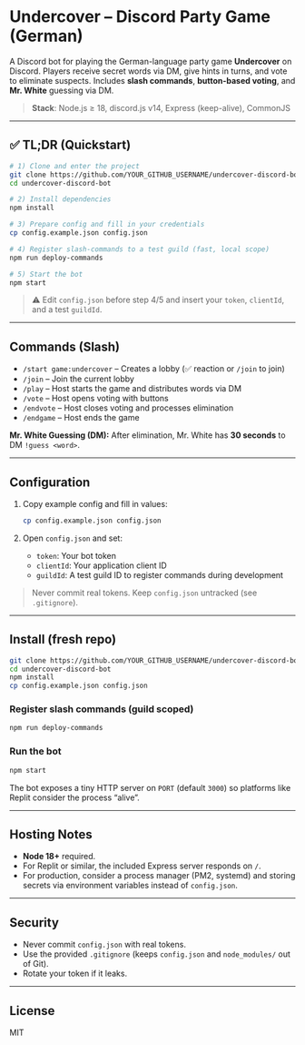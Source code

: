 # Undercover – Discord Party Game (German)

A Discord bot for playing the German-language party game **Undercover** on Discord. Players receive secret words via DM, give hints in turns, and vote to eliminate suspects. Includes **slash commands**, **button-based voting**, and **Mr. White** guessing via DM.

> **Stack**: Node.js ≥ 18, discord.js v14, Express (keep-alive), CommonJS

---

## ✅ TL;DR (Quickstart)

```bash
# 1) Clone and enter the project
git clone https://github.com/YOUR_GITHUB_USERNAME/undercover-discord-bot.git
cd undercover-discord-bot

# 2) Install dependencies
npm install

# 3) Prepare config and fill in your credentials
cp config.example.json config.json

# 4) Register slash-commands to a test guild (fast, local scope)
npm run deploy-commands

# 5) Start the bot
npm start
```

> ⚠️ Edit `config.json` before step 4/5 and insert your `token`, `clientId`, and a test `guildId`.

---

## Commands (Slash)

- `/start game:undercover` – Creates a lobby (✅ reaction or `/join` to join)
- `/join` – Join the current lobby
- `/play` – Host starts the game and distributes words via DM
- `/vote` – Host opens voting with buttons
- `/endvote` – Host closes voting and processes elimination
- `/endgame` – Host ends the game

**Mr. White Guessing (DM):** After elimination, Mr. White has **30 seconds** to DM `!guess <word>`.

---

## Configuration

1. Copy example config and fill in values:
   ```bash
   cp config.example.json config.json
   ```

2. Open `config.json` and set:
   - `token`: Your bot token
   - `clientId`: Your application client ID
   - `guildId`: A test guild ID to register commands during development

> Never commit real tokens. Keep `config.json` untracked (see `.gitignore`).

---

## Install (fresh repo)

```bash
git clone https://github.com/YOUR_GITHUB_USERNAME/undercover-discord-bot.git
cd undercover-discord-bot
npm install
cp config.example.json config.json
```

### Register slash commands (guild scoped)

```bash
npm run deploy-commands
```

### Run the bot

```bash
npm start
```

The bot exposes a tiny HTTP server on `PORT` (default `3000`) so platforms like Replit consider the process “alive”.

---

## Hosting Notes

- **Node 18+** required.
- For Replit or similar, the included Express server responds on `/`.
- For production, consider a process manager (PM2, systemd) and storing secrets via environment variables instead of `config.json`.

---

## Security

- Never commit `config.json` with real tokens.
- Use the provided `.gitignore` (keeps `config.json` and `node_modules/` out of Git).
- Rotate your token if it leaks.

---



## License

MIT
